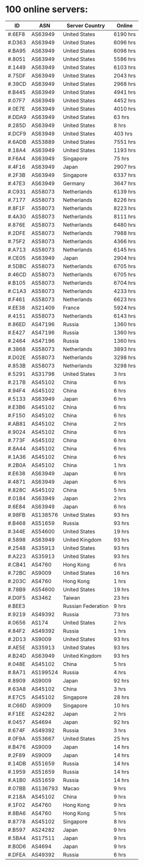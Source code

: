 # 100 online servers:

| ID | ASN | Server Country | Online |
| ------ | ------ | ------ | ------ |
| #.6EF8 | AS63949 | United States | 6190 hrs |
| #.D363 | AS63949 | United States | 6096 hrs |
| #.BA95 | AS63949 | United States | 6098 hrs |
| #.8051 | AS63949 | United States | 5586 hrs |
| #.1449 | AS63949 | United States | 6103 hrs |
| #.75DF | AS63949 | United States | 2043 hrs |
| #.39CD | AS63949 | United States | 2968 hrs |
| #.B445 | AS63949 | United States | 4941 hrs |
| #.07F7 | AS63949 | United States | 4452 hrs |
| #.0E7E | AS63949 | United States | 4010 hrs |
| #.DDA9 | AS63949 | United States | 63 hrs |
| #.285D | AS63949 | United States | 8 hrs |
| #.DCF9 | AS63949 | United States | 403 hrs |
| #.6ADB | AS53889 | United States | 7551 hrs |
| #.18A4 | AS63949 | United States | 1193 hrs |
| #.F6A4 | AS63949 | Singapore | 75 hrs |
| #.4F16 | AS63949 | Japan | 2907 hrs |
| #.2F3B | AS63949 | Singapore | 6337 hrs |
| #.47E3 | AS63949 | Germany | 3647 hrs |
| #.C931 | AS58073 | Netherlands | 6139 hrs |
| #.7177 | AS58073 | Netherlands | 8226 hrs |
| #.8F1F | AS58073 | Netherlands | 8223 hrs |
| #.4A30 | AS58073 | Netherlands | 8111 hrs |
| #.876E | AS58073 | Netherlands | 6480 hrs |
| #.2DFE | AS58073 | Netherlands | 7988 hrs |
| #.75F2 | AS58073 | Netherlands | 4366 hrs |
| #.A713 | AS58073 | Netherlands | 6145 hrs |
| #.CE05 | AS63949 | Japan | 2904 hrs |
| #.5DBC | AS58073 | Netherlands | 6705 hrs |
| #.46CD | AS58073 | Netherlands | 6705 hrs |
| #.B105 | AS58073 | Netherlands | 6704 hrs |
| #.C1A3 | AS58073 | Netherlands | 4233 hrs |
| #.F461 | AS58073 | Netherlands | 6623 hrs |
| #.EE38 | AS21409 | France | 5924 hrs |
| #.4151 | AS58073 | Netherlands | 6143 hrs |
| #.86ED | AS47196 | Russia | 1360 hrs |
| #.E427 | AS47196 | Russia | 1360 hrs |
| #.2464 | AS47196 | Russia | 1360 hrs |
| #.3868 | AS58073 | Netherlands | 3893 hrs |
| #.D02E | AS58073 | Netherlands | 3298 hrs |
| #.853B | AS58073 | Netherlands | 3298 hrs |
| #.5291 | AS31798 | United States | 3 hrs |
| #.217B | AS45102 | China | 6 hrs |
| #.94F4 | AS45102 | China | 6 hrs |
| #.5133 | AS63949 | Japan | 6 hrs |
| #.E3B6 | AS45102 | China | 6 hrs |
| #.F150 | AS45102 | China | 6 hrs |
| #.AB81 | AS45102 | China | 2 hrs |
| #.9024 | AS45102 | China | 6 hrs |
| #.773F | AS45102 | China | 6 hrs |
| #.8A44 | AS45102 | China | 6 hrs |
| #.1A36 | AS45102 | China | 6 hrs |
| #.2B0A | AS45102 | China | 1 hrs |
| #.E638 | AS63949 | Japan | 6 hrs |
| #.4871 | AS63949 | Japan | 6 hrs |
| #.828C | AS45102 | China | 5 hrs |
| #.0184 | AS63949 | Japan | 2 hrs |
| #.6E84 | AS63949 | Japan | 6 hrs |
| #.98FB | AS138576 | United States | 93 hrs |
| #.B468 | AS51659 | Russia | 93 hrs |
| #.344E | AS54600 | United States | 19 hrs |
| #.5898 | AS63949 | United Kingdom | 93 hrs |
| #.2548 | AS35913 | United States | 93 hrs |
| #.A223 | AS35913 | United States | 93 hrs |
| #.CB41 | AS4760 | Hong Kong | 6 hrs |
| #.72BC | AS9009 | United States | 16 hrs |
| #.203C | AS4760 | Hong Kong | 1 hrs |
| #.78B9 | AS54600 | United States | 19 hrs |
| #.D0F5 | AS3462 | Taiwan | 23 hrs |
| #.BEE3 |  | Russian Federation | 9 hrs |
| #.9219 | AS49392 | Russia | 73 hrs |
| #.0656 | AS174 | United States | 2 hrs |
| #.84F2 | AS49392 | Russia | 1 hrs |
| #.2D13 | AS9009 | United States | 93 hrs |
| #.AE5E | AS35913 | United States | 93 hrs |
| #.B24D | AS63949 | United Kingdom | 93 hrs |
| #.048E | AS45102 | China | 5 hrs |
| #.8A71 | AS199524 | Russia | 4 hrs |
| #.8909 | AS9009 | Japan | 92 hrs |
| #.63A8 | AS45102 | China | 3 hrs |
| #.E7C5 | AS45102 | Singapore | 28 hrs |
| #.C66D | AS9009 | Singapore | 10 hrs |
| #.F1EE | AS24282 | Japan | 2 hrs |
| #.0457 | AS4694 | Japan | 92 hrs |
| #.674F | AS49392 | Russia | 3 hrs |
| #.0F9A | AS53667 | United States | 25 hrs |
| #.B476 | AS9009 | Japan | 14 hrs |
| #.2F89 | AS9009 | Japan | 14 hrs |
| #.14DB | AS51659 | Russia | 14 hrs |
| #.1959 | AS51659 | Russia | 14 hrs |
| #.A1B0 | AS51659 | Russia | 14 hrs |
| #.07BB | AS136793 | Macao | 9 hrs |
| #.218A | AS45102 | China | 9 hrs |
| #.1F02 | AS4760 | Hong Kong | 9 hrs |
| #.8BA6 | AS4760 | Hong Kong | 5 hrs |
| #.8778 | AS45102 | Singapore | 8 hrs |
| #.B597 | AS24282 | Japan | 9 hrs |
| #.5BA4 | AS17511 | Japan | 9 hrs |
| #.B0D6 | AS4694 | Japan | 9 hrs |
| #.DFEA | AS49392 | Russia | 6 hrs |

